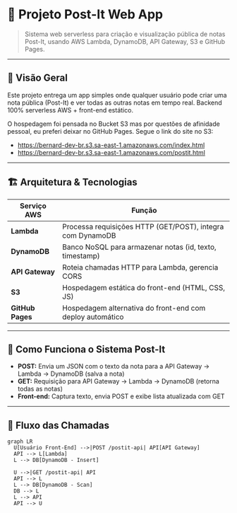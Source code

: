 # 📌 Projeto Post-It Web App

> Sistema web serverless para criação e visualização pública de notas Post-It, usando AWS Lambda, DynamoDB, API Gateway, S3 e GitHub Pages.

---

## 🚀 Visão Geral

Este projeto entrega um app simples onde qualquer usuário pode criar uma nota pública (Post-It) e ver todas as outras notas em tempo real. Backend 100% serverless AWS + front-end estático.

O hospedagem foi pensada no Bucket S3 mas por questões de afinidade pessoal, eu preferi deixar no GitHub Pages.
Segue o link do site no S3:
- https://bernard-dev-br.s3.sa-east-1.amazonaws.com/index.html
- https://bernard-dev-br.s3.sa-east-1.amazonaws.com/postit.html

---

## 🏗 Arquitetura & Tecnologias

| Serviço AWS        | Função                                                          |
|--------------------|----------------------------------------------------------------|
| **Lambda**         | Processa requisições HTTP (GET/POST), integra com DynamoDB     |
| **DynamoDB**       | Banco NoSQL para armazenar notas (id, texto, timestamp)        |
| **API Gateway**    | Roteia chamadas HTTP para Lambda, gerencia CORS                |
| **S3**             | Hospedagem estática do front-end (HTML, CSS, JS)               |
| **GitHub Pages**   | Hospedagem alternativa do front-end com deploy automático      |

---

## 📝 Como Funciona o Sistema Post-It

- **POST:** Envia um JSON com o texto da nota para a API Gateway → Lambda → DynamoDB (salva a nota)  
- **GET:** Requisição para API Gateway → Lambda → DynamoDB (retorna todas as notas)  
- **Front-end:** Captura texto, envia POST e exibe lista atualizada com GET  

---

## 🔄 Fluxo das Chamadas

```mermaid
graph LR
  U[Usuário Front-End] -->|POST /postit-api| API[API Gateway]
  API --> L[Lambda]
  L --> DB[DynamoDB - Insert]

  U -->|GET /postit-api| API
  API --> L
  L --> DB[DynamoDB - Scan]
  DB --> L
  L --> API
  API --> U
